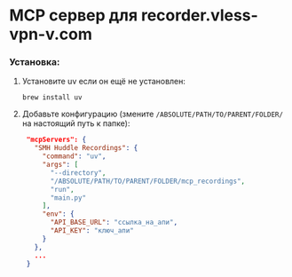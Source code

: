 # MCP сервер для recorder.vless-vpn-v.com

### Установка:

1. Установите uv если он ещё не установлен:
   ```shell
   brew install uv
   ```
2. Добавьте конфигурацию (змените `/ABSOLUTE/PATH/TO/PARENT/FOLDER/` на настоящий путь к папке):
   ```json
    "mcpServers": {
      "SMH Huddle Recordings": {
        "command": "uv",
        "args": [
          "--directory",
          "/ABSOLUTE/PATH/TO/PARENT/FOLDER/mcp_recordings",
          "run",
          "main.py"
        ],
        "env": {
          "API_BASE_URL": "ссылка_на_апи",
          "API_KEY": "ключ_апи"
        }
      },
      ...
    }
   ```
